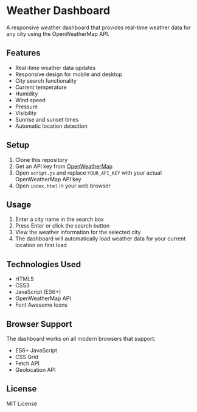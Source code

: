 # Weather Dashboard

A responsive weather dashboard that provides real-time weather data for any city using the OpenWeatherMap API.

## Features

- Real-time weather data updates
- Responsive design for mobile and desktop
- City search functionality
- Current temperature
- Humidity
- Wind speed
- Pressure
- Visibility
- Sunrise and sunset times
- Automatic location detection

## Setup

1. Clone this repository
2. Get an API key from [OpenWeatherMap](https://openweathermap.org/api)
3. Open `script.js` and replace `YOUR_API_KEY` with your actual OpenWeatherMap API key
4. Open `index.html` in your web browser

## Usage

1. Enter a city name in the search box
2. Press Enter or click the search button
3. View the weather information for the selected city
4. The dashboard will automatically load weather data for your current location on first load

## Technologies Used

- HTML5
- CSS3
- JavaScript (ES6+)
- OpenWeatherMap API
- Font Awesome Icons

## Browser Support

The dashboard works on all modern browsers that support:
- ES6+ JavaScript
- CSS Grid
- Fetch API
- Geolocation API

## License

MIT License 